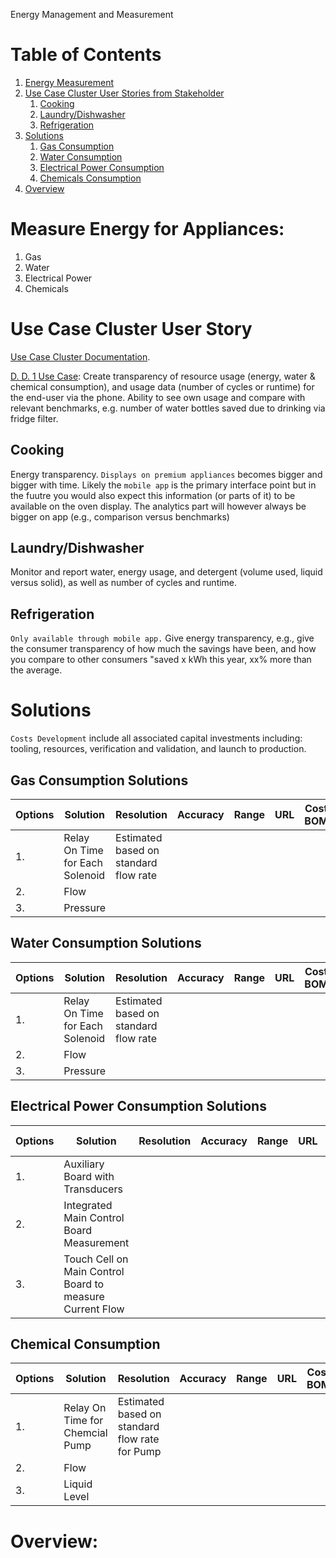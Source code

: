 Energy Management and Measurement

# Table of Contents
1. [Energy Measurement](#measure-energy-for-appliances)
1. [Use Case Cluster User Stories from Stakeholder](#use-case-cluster-user-story)
    1. [Cooking](#cooking)
    1. [Laundry/Dishwasher](#laundrydishwasher)
    1. [Refrigeration](#refrigeration)
1. [Solutions](#solutions)
   1. [Gas Consumption](#gas-consumption-solutions)
   1. [Water Consumption](#water-consumption-solutions)
   1. [Electrical Power Consumption](#electrical-power-consumption-solutions)
   1. [Chemicals Consumption](#chemical-consumption)
1. [Overview](#overview)

# Measure Energy for Appliances:
1. Gas
1. Water
1. Electrical Power
1. Chemicals

# Use Case Cluster User Story
[Use Case Cluster Documentation](https://electrolux.sharepoint.com/:x:/r/sites/Kattegattproject-FunctionalRequirementstream/Shared%20Documents/Functional%20Requirement%20stream/02%20Working%20folders/01%20Requirement%20excel%20%26%20clusters/Functional%20Requirements%20Excel%20-%20Master.xlsx?d=wa6edcdd1b33d43edaae3b1cd960387d3&csf=1&web=1&e=bJ7kh0&nav=MTVfe0Y5ODc1QzIwLTE5OEUtNEJFRi05QkM1LTA0QjMzQkVGOTVGMX0).

[D. D. 1 Use Case](https://electrolux.sharepoint.com/:x:/r/sites/Kattegattproject-FunctionalRequirementstream/Shared%20Documents/Functional%20Requirement%20stream/02%20Working%20folders/01%20Requirement%20excel%20%26%20clusters/Functional%20Requirements%20Excel%20-%20Master.xlsx?d=wa6edcdd1b33d43edaae3b1cd960387d3&csf=1&web=1&e=jhJjM5&nav=MTJfRTIzX3tGOTg3NUMyMC0xOThFLTRCRUYtOUJDNS0wNEIzM0JFRjk1RjF9):  Create  transparency of resource usage (energy, water & chemical consumption), and usage data (number of cycles or runtime) for the end-user via the phone. Ability to see own usage and compare with relevant benchmarks, e.g. number of water bottles saved due to drinking via fridge filter. 
## Cooking
Energy transparency. `Displays on premium appliances` becomes bigger and bigger with time. Likely the `mobile app` is the primary interface point but in the fuutre you would also expect this information (or parts of it) to be available on the oven display. The analytics part will however always be bigger on app (e.g., comparison versus benchmarks)

## Laundry/Dishwasher
Monitor and report water, energy usage, and detergent (volume used, liquid versus solid), as well as number of cycles and runtime.

## Refrigeration
`Only available through mobile app.` Give energy transparency, e.g.,  give the consumer transparency of how much the savings have been, and how you compare to other consumers "saved x kWh this year, xx% more than the average.

# Solutions
`Costs Development` include all associated capital investments including: tooling, resources, verification and validation, and launch to production.

## Gas Consumption Solutions
|Options|Solution|Resolution|Accuracy|Range|URL|Cost BOM|Costs Development|
|----|-----|-----|-----|-----|-----|-----|----|
|1.|Relay On Time for Each Solenoid|Estimated based on standard flow rate|
|2.|Flow|||||||
|3.|Pressure|||||||

## Water Consumption Solutions
|Options|Solution|Resolution|Accuracy|Range|URL|Cost BOM|Costs Development|
|----|-----|-----|-----|-----|-----|-----|----|
|1.|Relay On Time for Each Solenoid|Estimated based on standard flow rate|
|2.|Flow|||||||
|3.|Pressure|||||||

## Electrical Power Consumption Solutions
|Options|Solution|Resolution|Accuracy|Range|URL|Cost BOM|Costs Development|
|----|-----|-----|-----|-----|-----|-----|----|
|1.|Auxiliary Board with Transducers|||||||
|2.|Integrated Main Control Board Measurement|||||||
|3.|Touch Cell on Main Control Board to measure Current Flow||||||

## Chemical Consumption
|Options|Solution|Resolution|Accuracy|Range|URL|Cost BOM|Costs Development|
|----|-----|-----|-----|-----|-----|-----|----|
|1.|Relay On Time for Chemcial Pump|Estimated based on standard flow rate for Pump|
|2.|Flow|||||||
|3.|Liquid Level|||||||

# Overview: